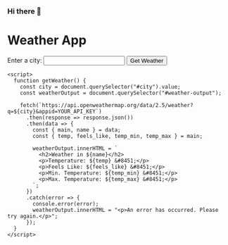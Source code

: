 ### Hi there 👋

<!--
**Islamomar-1/islamomar-1** is a ✨ _special_ ✨ repository because its `README.md` (this file) appears on your GitHub profile.

Here are some ideas to get you started:

- 🔭 I’m currently working on ...
- 🌱 I’m currently learning ...
- 👯 I’m looking to collaborate on ...
- 🤔 I’m looking for help with ...
- 💬 Ask me about ...
- 📫 How to reach me: ...
- 😄 Pronouns: ...
- ⚡ Fun fact: ...
-->
<html>
  <head>
    <title>Weather App</title>
  </head>
  <body>
    <h1>Weather App</h1>
    <form>
      <label for="city">Enter a city:</label>
      <input type="text" id="city" name="city">
      <button type="button" onclick="getWeather()">Get Weather</button>
    </form>
    <div id="weather-output"></div>

    <script>
      function getWeather() {
        const city = document.querySelector("#city").value;
        const weatherOutput = document.querySelector("#weather-output");
        
        fetch(`https://api.openweathermap.org/data/2.5/weather?q=${city}&appid=YOUR_API_KEY`)
          .then(response => response.json())
          .then(data => {
            const { main, name } = data;
            const { temp, feels_like, temp_min, temp_max } = main;
            
            weatherOutput.innerHTML = `
              <h2>Weather in ${name}</h2>
              <p>Temperature: ${temp} &#8451;</p>
              <p>Feels Like: ${feels_like} &#8451;</p>
              <p>Min. Temperature: ${temp_min} &#8451;</p>
              <p>Max. Temperature: ${temp_max} &#8451;</p>
            `;
          })
          .catch(error => {
            console.error(error);
            weatherOutput.innerHTML = "<p>An error has occurred. Please try again.</p>";
          });
      }
    </script>
  </body>
</html>
